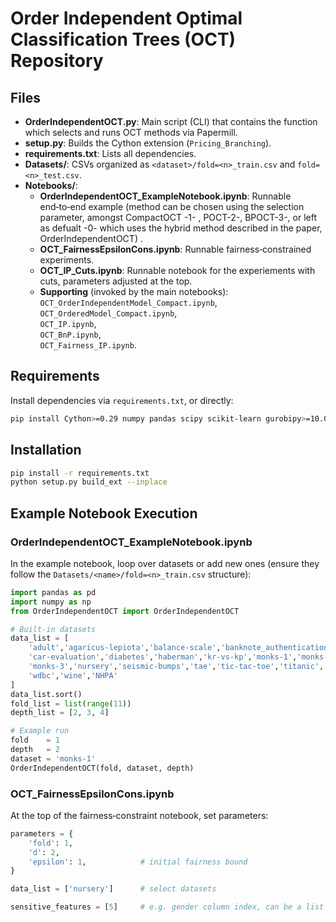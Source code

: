 # Order Independent Optimal Classification Trees (OCT) Repository



## Files

- **OrderIndependentOCT.py**: Main script (CLI) that contains the function which selects and runs OCT methods via Papermill.
- **setup.py**: Builds the Cython extension (`Pricing_Branching`).
- **requirements.txt**: Lists all dependencies.
- **Datasets/**: CSVs organized as `<dataset>/fold=<n>_train.csv` and `fold=<n>_test.csv`.
- **Notebooks/**:
  - **OrderIndependentOCT\_ExampleNotebook.ipynb**: Runnable end‑to‑end example (method can be chosen using the selection parameter, amongst CompactOCT -1- , POCT-2-, BPOCT-3-, or left as defualt -0- which uses the hybrid method described in the paper, OrderIndependentOCT) .
  - **OCT\_FairnessEpsilonCons.ipynb**: Runnable fairness‑constrained experiments.
  - **OCT\_IP\_Cuts.ipynb**: Runnable notebook for the experiements with cuts, parameters adjusted at the top.
  - **Supporting** (invoked by the main notebooks):\
    `OCT_OrderIndependentModel_Compact.ipynb`,\
    `OCT_OrderedModel_Compact.ipynb`,\
    `OCT_IP.ipynb`,\
    `OCT_BnP.ipynb`,\
    `OCT_Fairness_IP.ipynb`.

## Requirements

Install dependencies via `requirements.txt`, or directly:

```bash
pip install Cython>=0.29 numpy pandas scipy scikit-learn gurobipy>=10.0.3 papermill more-itertools networkx matplotlib
```

## Installation

```bash
pip install -r requirements.txt
python setup.py build_ext --inplace
```

## Example Notebook Execution

### OrderIndependentOCT\_ExampleNotebook.ipynb

In the example notebook, loop over datasets or add new ones (ensure they follow the `Datasets/<name>/fold=<n>_train.csv` structure):

```python
import pandas as pd
import numpy as np
from OrderIndependentOCT import OrderIndependentOCT

# Built-in datasets
data_list = [
    'adult','agaricus-lepiota','balance-scale','banknote_authentication',
    'car-evaluation','diabetes','haberman','kr-vs-kp','monks-1','monks-2',
    'monks-3','nursery','seismic-bumps','tae','tic-tac-toe','titanic',
    'wdbc','wine','NHPA'
]
data_list.sort()
fold_list = list(range(11))
depth_list = [2, 3, 4]

# Example run
fold    = 1
depth   = 2
dataset = 'monks-1'
OrderIndependentOCT(fold, dataset, depth)
```

### OCT\_FairnessEpsilonCons.ipynb

At the top of the fairness‐constraint notebook, set parameters:

```python
parameters = {
    'fold': 1,
    'd': 2,
    'epsilon': 1,            # initial fairness bound
}

data_list = ['nursery']      # select datasets

sensitive_features = [5]     # e.g. gender column index, can be a list
```

